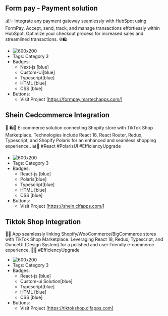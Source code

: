 ## Form pay - Payment solution
💰✨ Integrate any payment gateway seamlessly with HubSpot using FormPay. Accept, send, track, and manage transactions effortlessly within HubSpot. Optimize your checkout process for increased sales and streamlined transactions. 🌐🛍️
- ![600x200](/projects/formpay.png)
- Tags: Category 3
- Badges:
  - Next-js [blue]
  - Custom-Ui[blue]
  - Typescript[blue]
  - HTML [blue]
  - CSS [blue]
- Buttons:
  - Visit Project [https://formpay.martechapps.com/]

## Shein Cedcommerce Integration
🚀 🛍️🔄 E-commerce solution connecting Shopify store with TikTok Shop Marketplace. Technologies include React 18, React Router, Redux, Typescript, and Shopify Polaris for an enhanced and seamless shopping experience.. 📊💼 #React #PolarisUI #EfficiencyUpgrade
- ![600x200](/projects/shein.png)
- Tags: Category 3
- Badges:
  - React-js [blue]
  - Polaris[blue]
  - Typescript[blue]
  - HTML [blue]
  - CSS [blue]
- Buttons:
  - Visit Project [https://shein.cifapps.com/]

## Tiktok Shop Integration
📱✨ App seamlessly linking Shopify/WooCommerce/BigCommerce stores with TikTok Shop Marketplace. Leveraging React 18, Redux, Typescript, and OunceUI (Design System) for a polished and user-friendly e-commerce experience. 🚀🛒 #EfficiencyUpgrade
- ![600x200](/projects/tiktok.png)
- Tags: Category 3
- Badges:
  - React-js [blue]
  - Custom-ui Solution[blue]
  - Typescript[blue]
  - HTML [blue]
  - CSS [blue]
- Buttons:
  - Visit Project [https://tiktokshop.cifapps.com]
  

